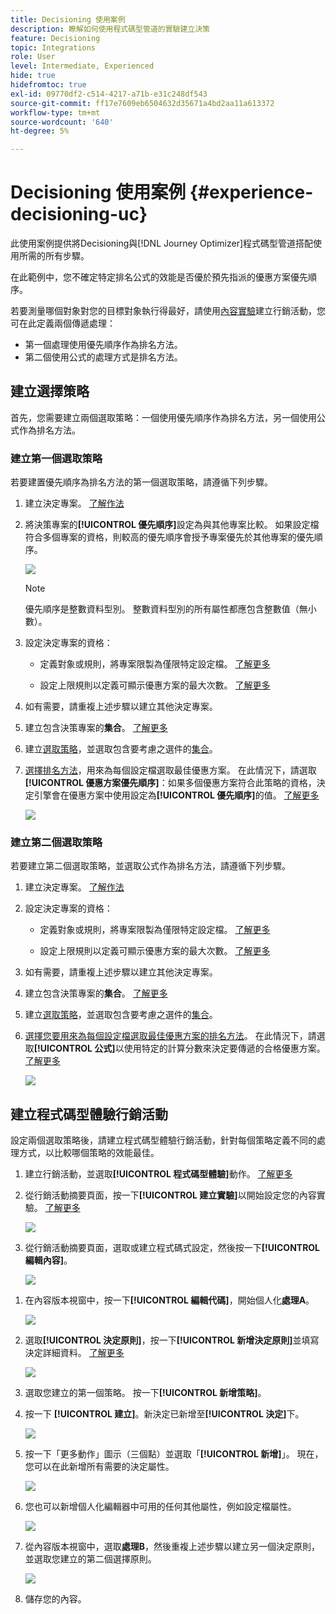 ```yaml
---
title: Decisioning 使用案例
description: 瞭解如何使用程式碼型管道的實驗建立決策
feature: Decisioning
topic: Integrations
role: User
level: Intermediate, Experienced
hide: true
hidefromtoc: true
exl-id: 09770df2-c514-4217-a71b-e31c248df543
source-git-commit: ff17e7609eb6504632d35671a4bd2aa11a613372
workflow-type: tm+mt
source-wordcount: '640'
ht-degree: 5%

---
```


# Decisioning 使用案例 {#experience-decisioning-uc}

此使用案例提供將Decisioning與[!DNL Journey Optimizer]程式碼型管道搭配使用所需的所有步驟。

在此範例中，您不確定特定排名公式的效能是否優於預先指派的優惠方案優先順序。

若要測量哪個對象對您的目標對象執行得最好，請使用[內容實驗](../content-management/content-experiment.md)建立行銷活動，您可在此定義兩個傳遞處理：

* 第一個處理使用優先順序作為排名方法。
* 第二個使用公式的處理方式是排名方法。

## 建立選擇策略

首先，您需要建立兩個選取策略：一個使用優先順序作為排名方法，另一個使用公式作為排名方法。

### 建立第一個選取策略

若要建置優先順序為排名方法的第一個選取策略，請遵循下列步驟。

1. 建立決定專案。 [了解作法](items.md)

1. 將決策專案的&#x200B;**[!UICONTROL 優先順序]**&#x200B;設定為與其他專案比較。 如果設定檔符合多個專案的資格，則較高的優先順序會授予專案優先於其他專案的優先順序。

   ![](assets/exd-uc-item-priority.png)

   >[!NOTE]
   >
   >優先順序是整數資料型別。 整數資料型別的所有屬性都應包含整數值（無小數）。

1. 設定決定專案的資格：

   * 定義對象或規則，將專案限製為僅限特定設定檔。 [了解更多](items.md#eligibility)

   * 設定上限規則以定義可顯示優惠方案的最大次數。 [了解更多](items.md#capping)

1. 如有需要，請重複上述步驟以建立其他決定專案。

1. 建立包含決策專案的&#x200B;**集合**。 [了解更多](collections.md)

1. 建立[選取策略](selection-strategies.md#create-selection-strategy)，並選取包含要考慮之選件的[集合](collections.md)。

1. [選擇排名方法](#select-ranking-method)，用來為每個設定檔選取最佳優惠方案。 在此情況下，請選取&#x200B;**[!UICONTROL 優惠方案優先順序]**：如果多個優惠方案符合此策略的資格，決定引擎會在優惠方案中使用設定為&#x200B;**[!UICONTROL 優先順序]**&#x200B;的值。 [了解更多](selection-strategies.md#offer-priority)

   ![](assets/exd-uc-strategy-priority.png)

### 建立第二個選取策略

若要建立第二個選取策略，並選取公式作為排名方法，請遵循下列步驟。

1. 建立決定專案。 [了解作法](items.md)

   <!--1. Set the same **[!UICONTROL Priority]** as for the first decision item. TBC?-->

1. 設定決定專案的資格：

   * 定義對象或規則，將專案限製為僅限特定設定檔。 [了解更多](items.md#eligibility)

   * 設定上限規則以定義可顯示優惠方案的最大次數。 [了解更多](items.md#capping)

1. 如有需要，請重複上述步驟以建立其他決定專案。

1. 建立包含決策專案的&#x200B;**集合**。 [了解更多](collections.md)

1. 建立[選取策略](selection-strategies.md#create-selection-strategy)，並選取包含要考慮之選件的[集合](collections.md)。

1. [選擇您要用來為每個設定檔選取最佳優惠方案的排名方法](#select-ranking-method)。 在此情況下，請選取&#x200B;**[!UICONTROL 公式]**&#x200B;以使用特定的計算分數來決定要傳遞的合格優惠方案。 [了解更多](selection-strategies.md#ranking-formula)

   ![](assets/exd-uc-strategy-formula.png)

## 建立程式碼型體驗行銷活動

<!--To present the best dynamic offer and experience to your visitors on your website or mobile app, add a decision policy to a code-based campaign.

Define two delivery treatments each containing a different decision policy.-->

設定兩個選取策略後，請建立程式碼型體驗行銷活動，針對每個策略定義不同的處理方式，以比較哪個策略的效能最佳。

1. 建立行銷活動，並選取&#x200B;**[!UICONTROL 程式碼型體驗]**&#x200B;動作。 [了解更多](../code-based/create-code-based.md)

1. 從行銷活動摘要頁面，按一下&#x200B;**[!UICONTROL 建立實驗]**&#x200B;以開始設定您的內容實驗。 [了解更多](../content-management/content-experiment.md)

   ![](assets/exd-uc-create-experiment.png)

1. 從行銷活動摘要頁面，選取或建立程式碼式設定，然後按一下&#x200B;**[!UICONTROL 編輯內容]**。

   ![](assets/exd-uc-edit-cbe-content.png)

<!--1. Sart personalizing **Treatment A** by clicking **[!UICONTROL Create]**.

    ![](assets/exd-uc-create-treatment-a.png)-->

1. 在內容版本視窗中，按一下&#x200B;**[!UICONTROL 編輯代碼]**，開始個人化&#x200B;**處理A**。

   ![](assets/exd-uc-experiment-treatment-a.png)

1. 選取&#x200B;**[!UICONTROL 決定原則]**，按一下&#x200B;**[!UICONTROL 新增決定原則]**&#x200B;並填寫決定詳細資料。 [了解更多](create-decision.md)

   ![](assets/decision-code-based-create.png)

1. 選取您建立的第一個策略。 按一下&#x200B;**[!UICONTROL 新增策略]**。

1. 按一下 **[!UICONTROL 建立]**。新決定已新增至&#x200B;**[!UICONTROL 決定]**&#x200B;下。

   ![](assets/decision-code-based-decision-added.png)

1. 按一下「更多動作」圖示（三個點）並選取「**[!UICONTROL 新增]**」。 現在，您可以在此新增所有需要的決定屬性。

   ![](assets/decision-code-based-add-decision.png)

1. 您也可以新增個人化編輯器中可用的任何其他屬性，例如設定檔屬性。

   ![](assets/decision-code-based-decision-profile-attribute.png)

1. 從內容版本視窗中，選取&#x200B;**處理B**，然後重複上述步驟以建立另一個決定原則，並選取您建立的第二個選擇原則。

   ![](assets/exd-uc-experiment-treatment-b.png)

1. 儲存您的內容。
